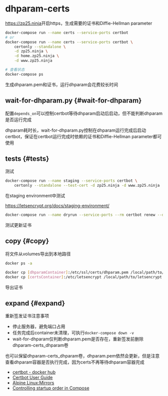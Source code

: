 # dhparam-certs

<https://zp25.ninja>开启https，生成需要的证书和Diffie-Hellman parameter

~~~bash
docker-compose run --name certs --service-ports certbot
# or
docker-compose run --name certs --service-ports certbot \
    certonly --standalone \
    -d zp25.ninja \
    -d home.zp25.ninja \
    -d www.zp25.ninja

# 查看状态
docker-compose ps
~~~

生成dhparam.pem和证书，运行dhparam会花费较长时间

## wait-for-dhparam.py {#wait-for-dhparam}

配置`depends_on`可以控制certbot等待dhparam启动后启动，但不能判断dhparam是否运行完成

dhparam耗时长，wait-for-dhparam.py控制在dhparam运行完成后启动certbot，保证在certbot运行完成时依赖的证书和Diffie-Hellman parameter都可使用

## tests {#tests}

测试

~~~bash
docker-compose run --name staging --service-ports certbot \
    certonly --standalone --test-cert -d zp25.ninja -d www.zp25.ninja
~~~

在staging environment中测试

<https://letsencrypt.org/docs/staging-environment/>

~~~bash
docker-compose run --name dryrun --service-ports --rm certbot renew --dry-run
~~~

测试更新证书

## copy {#copy}

将文件从volumes导出到本地路径

~~~bash
docker ps -a

docker cp [dhparamContainer]:/etc/ssl/certs/dhparam.pem /local/path/to/dhparam.pem
docker cp [certsContainer]:/etc/letsencrypt /local/path/to/letsencrypt
~~~

导出证书

## expand {#expand}

重新签发证书注意事项

+ 停止服务器，避免端口占用
+ 任务完成后container未清理，可执行`docker-compose down -v`
+ wait-for-dhparam仅判断dhparam.pem是否存在，重新签发前删除dhparam-certs_dhparam卷

也可以保留dhparam-certs_dhparam卷，dhparam.pem依然会更新，但是注意查看dhparam容器是否执行完成，因为certs不再等待dhparam容器完成

+ [certbot - docker hub](https://hub.docker.com/u/certbot "certbot")
+ [Certbot User Guide](https://certbot.eff.org/docs/using.html "Certbot User Guide")
+ [Alpine Linux:Mirrors](https://wiki.alpinelinux.org/wiki/Alpine_Linux:Mirrors "Alpine Linux:Mirrors")
+ [Controlling startup order in Compose](https://docs.docker.com/compose/startup-order/ "Controlling startup order in Compose")

